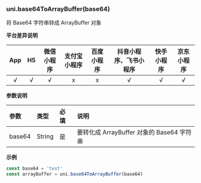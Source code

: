 ### uni.base64ToArrayBuffer(base64)

将 Base64 字符串转成 ArrayBuffer 对象

**平台差异说明**

|App|H5|微信小程序|支付宝小程序|百度小程序|抖音小程序、飞书小程序|快手小程序|京东小程序|
|:-:|:-:|:-:|:-:|:-:|:-:|:-:|:-:|
|√|√|√|x|x|√|√|√|

**参数说明**

|参数|类型|必填|说明|
|:-|:-|:-|:-|
|base64|String|是|要转化成 ArrayBuffer 对象的 Base64 字符串|

**示例**

```javascript
const base64 = 'test'
const arrayBuffer = uni.base64ToArrayBuffer(base64)
```
